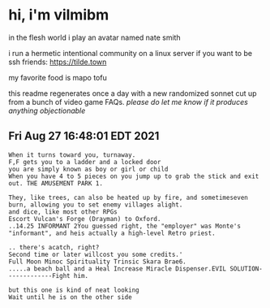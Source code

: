 # hi, i'm vilmibm

in the flesh world i play an avatar named nate smith

i run a hermetic intentional community on a linux server if you want to be ssh friends: https://tilde.town

my favorite food is mapo tofu

this readme regenerates once a day with a new randomized sonnet cut up from a bunch of video game FAQs.
_please do let me know if it produces anything objectionable_

## Fri Aug 27 16:48:01 EDT 2021

    When it turns toward you, turnaway.
    F,F gets you to a ladder and a locked door
    you are simply known as boy or girl or child
    When you have 4 to 5 pieces on you jump up to grab the stick and exit out. THE AMUSEMENT PARK 1.
    
    They, like trees, can also be heated up by fire, and sometimeseven burn, allowing you to set enemy villages alight.
    and dice, like most other RPGs
    Escort Vulcan's Forge (Drayman) to Oxford.
    ..14.25 INFORMANT 2You guessed right, the "employer" was Monte's "informant", and heis actually a high-level Retro priest.
    
    .. there's acatch, right?
    Second time or later willcost you some credits.'
    Full Moon Minoc Spirituality Trinsic Skara Brae6.
    .....a beach ball and a Heal Increase Miracle Dispenser.EVIL SOLUTION-------------Fight him.
    
    but this one is kind of neat looking
    Wait until he is on the other side
